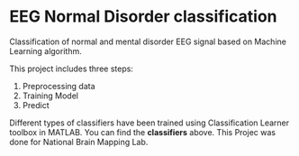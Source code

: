 # EEG Normal Disorder classification
Classification of normal and mental disorder EEG signal based on Machine Learning algorithm.

This project includes three steps:
1. Preprocessing data
2. Training Model
3. Predict

Different types of classifiers have been trained using Classification Learner toolbox in MATLAB. You can find the **classifiers** above.
This Projec was done for National Brain Mapping Lab.
